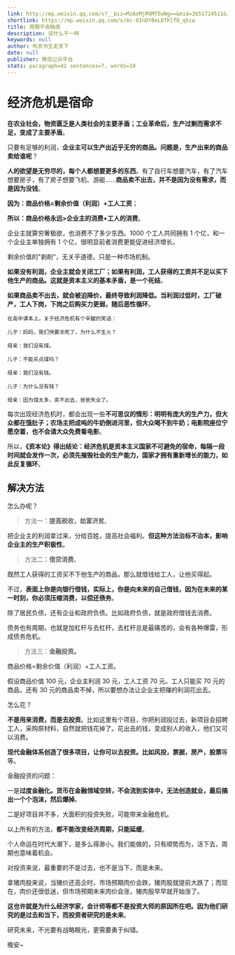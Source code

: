 ```yaml
---
link: http://mp.weixin.qq.com/s?__biz=MzAxMjM4MTEwNg==&mid=2651714511&idx=2&sn=7f0c09c8c6c6f0c4e10ffc62801c3053&chksm=804bed12b73c6404e47cc3bc4991ffd133a1a5c87fe445e8d83a3bdff11b5cb7c49e4b6d5c73#rd
shortlink: https://mp.weixin.qq.com/s/Ac-0InDY8eL8TKlfQ_qhiw
title: 周期不会缺席
description: 没什么不一样
keywords: null
author: 布衣书生走天下
date: null
publisher: 微信公众平台
stats: paragraph=42 sentences=7, words=10
---
```


# 经济危机是宿命

**在农业社会，物资匮乏是人类社会的主要矛盾；工业革命后，生产过剩而需求不足，变成了主要矛盾**。

只要有足够的利润，**企业主可以生产出近乎无穷的商品。问题是，生产出来的商品卖给谁呢**？

**人的欲望是无穷尽的，每个人都想要更多的东西**。有了自行车想要汽车，有了汽车想要房子，有了房子想要飞机、游艇......**商品卖不出去，并不是因为没有需求，而是因为没钱**。

**因为：商品价格=剩余价值（利润）+工人工资**；

**所以：商品价格永远>企业主的消费+工人的消费**。

企业主就算穷奢极欲，也消费不了多少东西。1000 个工人共同拥有 1 个亿，和一个企业主单独拥有 1 个亿，很明显前者消费更能促进经济增长。

剩余价值的"剥削"，无关乎道德，只是一种市场机制。

**如果没有利润，企业主就会关闭工厂；如果有利润，工人获得的工资并不足以买下他生产的商品。这就是资本主义的基本矛盾，是一个死结**。

**如果商品卖不出去，就会被迫降价，最终导致利润降低。当利润过低时，工厂破产，工人下岗，下岗之后购买力更弱，随后恶性循环**。

```text
在高中课本上，关于经济危机有个辛酸的笑话：

儿子：妈妈，我们快要冻死了，为什么不生火？

母亲：我们没有煤。

儿子：不能买点煤吗？

母亲：我们没有钱。

儿子：为什么没有钱？

母亲：因为煤太多，卖不出去，爸爸失业了。
```

每次出现经济危机时，都会出现一些**不可思议的情形：明明有庞大的生产力，但大众都在饿肚子；农场主把成吨的牛奶倒进河里，但大众喝不到牛奶；电影院座位宁愿空着，也不会请大众免费看电影**。

所以，**《资本论》得出结论：经济危机是资本主义国家不可避免的宿命，每隔一段时间就会发作一次，必须先摧毁社会的生产能力，国家才拥有重新增长的能力，如此反复循环**。

## 解决方法

怎么办呢？

> 方法一：**提高税收，劫富济贫**。

把企业主的利润拿过来，分给百姓，提高社会福利。**但这种方法治标不治本，影响企业主的生产积极性**。

> 方法二：**借贷消费**。

既然工人获得的工资买不下他生产的商品，那么就借钱给工人，让他买得起。

不过，**表面上你是向银行借钱，实际上，你是向未来的自己借钱，因为在未来的某一时刻，你必须压缩消费，以偿还债务**。

除了居民负债，还有企业和政府负债。比如政府负债，就是政府借钱去消费。

债务也有周期，也就是加杠杆与去杠杆，去杠杆总是最痛苦的，会有各种爆雷，形成债务危机。

> 方法三：**金融投资。**

商品价格=剩余价值（利润）+工人工资。

假设商品价值 100 元，企业主利润 30 元，工人工资 70 元。工人只能买 70 元的商品，还有 30 元的商品卖不掉，所以要想办法让企业主把赚的利润花出去。

怎么花？

**不是用来消费，而是去投资**。比如这里有个项目，你把利润投过去，新项目会招聘工人，采购原材料，自然就把钱花掉了。花出去的钱，变成别人的收入，他们又可以消费。

**现代金融体系创造了很多项目，让你可以去投资。比如风投，票据，房产，股票**等等。

金融投资的问题：

一是**过度金融化。货币在金融领域空转，不会流到实体中，无法创造就业，最后搞出一个个泡沫，然后爆掉**。

二是好项目并不多，大面积的投资失败，可能带来金融危机。

以上所有的方法，**都不能改变经济周期，只能延缓**。

个人命运在时代大潮下，是多么得渺小。我们能做的，只有顺势而为，活下去，周期也意味着机会。

对投资来说，最重要的不是过去，也不是当下，而是未来。

拿猪肉股来说，当猪价还高企时，市场预期肉价会跌，猪肉股就提前大跌了；而现在，肉价还很低迷，但市场预期未来肉价会涨，猪肉股早早就开始涨了。

**这也许就是为什么经济学家，会计师等都不是投资大师的原因所在吧。因为他们研究的是过去和当下，而投资者研究的是未来**。

研究未来，不光要有战略眼光，更需要勇于纠错。

晚安~
